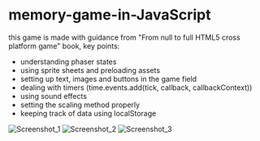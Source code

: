 # memory-game-in-JavaScript

this game is made with guidance from "From null to full HTML5 cross platform game" book, key points:

  - understanding phaser states
  - using sprite sheets and preloading assets
  - setting up text, images and buttons in the game field
  - dealing with timers (time.events.add(tick, callback, callbackContext))
  - using sound effects
  - setting the scaling method properly 
  - keeping track of data using localStorage

![Screenshot_1](https://raw.githubusercontent.com/t3mpv4r/memory-game/master/screenshots/Screenshot_1.png)
![Screenshot_2](https://raw.githubusercontent.com/t3mpv4r/memory-game/master/screenshots/Screenshot_2.png)
![Screenshot_3](https://raw.githubusercontent.com/t3mpv4r/memory-game/master/screenshots/Screenshot_3.png)